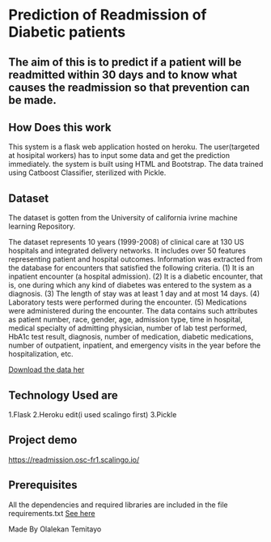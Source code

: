 # Prediction of Readmission of Diabetic patients

## The aim of this is to predict if a patient will be readmitted within 30 days and to know what causes the readmission so that prevention can be made.

## How Does this work

This system is a flask web application hosted on heroku. The user(targeted at hosipital workers) has to input some data and get the prediction immediately. the system is built  using HTML and Bootstrap. The data trained using Catboost Classifier, sterilized with Pickle.

## Dataset
The dataset is gotten from the University of california ivrine machine learning Repository.


The dataset represents 10 years (1999-2008) of clinical care at 130 US hospitals and integrated delivery networks. It includes over 50 features representing patient and hospital outcomes. Information was extracted from the database for encounters that satisfied the following criteria.
(1) It is an inpatient encounter (a hospital admission).
(2) It is a diabetic encounter, that is, one during which any kind of diabetes was entered to the system as a diagnosis.
(3) The length of stay was at least 1 day and at most 14 days.
(4) Laboratory tests were performed during the encounter.
(5) Medications were administered during the encounter.
The data contains such attributes as patient number, race, gender, age, admission type, time in hospital, medical specialty of admitting physician, number of lab test performed, HbA1c test result, diagnosis, number of medication, diabetic medications, number of outpatient, inpatient, and emergency visits in the year before the hospitalization, etc.

[Download the data her](https://archive.ics.uci.edu/ml/datasets/diabetes+130-us+hospitals+for+years+1999-2008#)

## Technology Used are
1.Flask
2.Heroku
edit(i used scalingo first)
3.Pickle

## Project demo
https://readmission.osc-fr1.scalingo.io/

## Prerequisites

All the dependencies and required libraries are included in the file requirements.txt [See here](https://github.com/temitayopelumi/Readmission_of_diabetic_patients/blob/main/requirements.txt)


Made By Olalekan Temitayo



